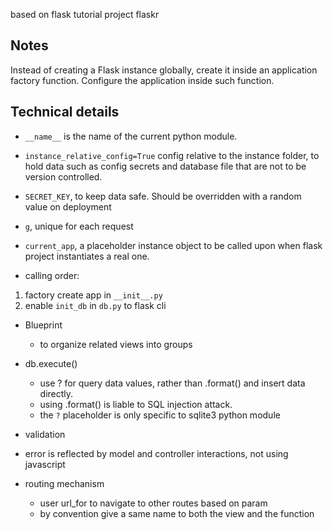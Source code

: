 based on flask tutorial project flaskr

## Notes

Instead of creating a Flask instance globally, create it inside an
application factory function. Configure the application inside such
function.


## Technical details

* `__name__` is the name of the current python module.
* `instance_relative_config=True` config relative to the instance
  folder, to hold data such as config secrets and database file that are
  not to be version controlled.
* `SECRET_KEY`, to keep data safe. Should be overridden with a random
  value on deployment

* `g`, unique for each request
* `current_app`, a placeholder instance object to be called upon when
  flask project instantiates a real one.

* calling order:

1. factory create app in `__init__.py`
2. enable `init_db` in `db.py` to flask cli

* Blueprint
  * to organize related views into groups

* db.execute()
  * use ? for query data values, rather than .format() and insert data directly.
  * using .format() is liable to SQL injection attack.
  * the `?` placeholder is only specific to sqlite3 python module

* validation
* error is reflected by model and controller interactions, not using javascript

* routing mechanism
  * user url_for to navigate to other routes based on param
  * by convention give a same name to both the view and the function
